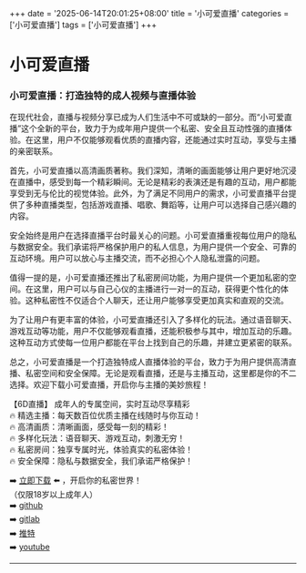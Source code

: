 +++
date = '2025-06-14T20:01:25+08:00'
title = '小可爱直播'
categories = ['小可爱直播']
tags = ['小可爱直播']
+++

# 小可爱直播

### 小可爱直播：打造独特的成人视频与直播体验

在现代社会，直播与视频分享已成为人们生活中不可或缺的一部分。而“小可爱直播”这个全新的平台，致力于为成年用户提供一个私密、安全且互动性强的直播体验。在这里，用户不仅能够观看优质的直播内容，还能通过实时互动，享受与主播的亲密联系。

首先，小可爱直播以高清画质著称。我们深知，清晰的画面能够让用户更好地沉浸在直播中，感受到每一个精彩瞬间。无论是精彩的表演还是有趣的互动，用户都能享受到无与伦比的视觉体验。此外，为了满足不同用户的需求，小可爱直播平台提供了多种直播类型，包括游戏直播、唱歌、舞蹈等，让用户可以选择自己感兴趣的内容。

安全始终是用户在选择直播平台时最关心的问题。小可爱直播重视每位用户的隐私与数据安全。我们承诺将严格保护用户的私人信息，为用户提供一个安全、可靠的互动环境。用户可以放心与主播交流，而不必担心个人隐私泄露的问题。

值得一提的是，小可爱直播还推出了私密房间功能，为用户提供一个更加私密的空间。在这里，用户可以与自己心仪的主播进行一对一的互动，获得更个性化的体验。这种私密性不仅适合个人聊天，还让用户能够享受更加真实和直观的交流。

为了让用户有更丰富的体验，小可爱直播还引入了多样化的玩法。通过语音聊天、游戏互动等功能，用户不仅能够观看直播，还能积极参与其中，增加互动的乐趣。这种互动方式使每一位用户都能在平台上找到自己的乐趣，并建立更紧密的联系。

总之，小可爱直播是一个打造独特成人直播体验的平台，致力于为用户提供高清直播、私密空间和安全保障。无论是观看直播，还是与主播互动，这里都是你的不二选择。欢迎下载小可爱直播，开启你与主播的美妙旅程！

【6D直播】
成年人的专属空间，实时互动尽享精彩  
🔥 精选主播：每天数百位优质主播在线随时与你互动！  
🔥 高清画质：清晰画面，感受每一刻的精彩！  
🔥 多样化玩法：语音聊天、游戏互动，刺激无穷！  
🔥 私密房间：独享专属时光，体验真实的私密体验！  
🔥 安全保障：隐私与数据安全，我们承诺严格保护！  

➡️ [立即下载](https://down123.s3.ap-east-1.amazonaws.com/down/down.html?channelCode=blog) ⬅️ ，开启你的私密世界！  
（仅限18岁以上成年人）  
➡️ [github](https://aldult-live.github.io/)  
➡️ [gitlab](https://seo-09598d.gitlab.io/)  
➡️ [推特](https://x.com/wegame33)  
➡️ [youtube](https://www.youtube.com/@6Dlive)  

---
